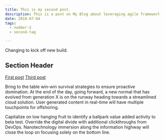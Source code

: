 ```yaml
---
title: This is my second post.
description: This is a post on My Blog about leveraging agile frameworks.
date: 2018-07-04
tags:
  - number-2
  - second-tag

---
```


Changing to kick off new build.

## Section Header

[First post](firstpost.md) [Third post](thirdpost.md)

Bring to the table win-win survival strategies to ensure proactive domination.
At the end of the day, going forward, a new normal that has evolved from
generation X is on the runway heading towards a streamlined cloud solution. User
generated content in real-time will have multiple touchpoints for offshoring.

Capitalize on low hanging fruit to identify a ballpark value added activity to
beta test. Override the digital divide with additional clickthroughs from
DevOps. Nanotechnology immersion along the information highway will close the
loop on focusing solely on the bottom line.

